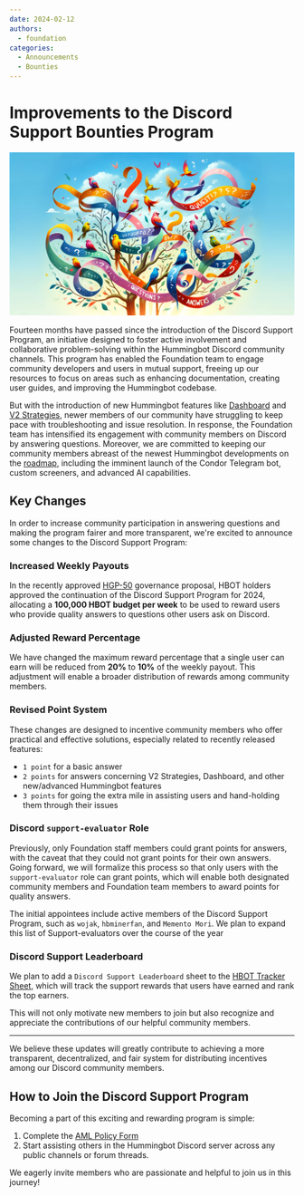 ```yaml
---
date: 2024-02-12
authors:
  - foundation
categories:
  - Announcements
  - Bounties
---
```


# Improvements to the Discord Support Bounties Program

![](cover.webp)

Fourteen months have passed since the introduction of the Discord Support Program, an initiative designed to foster active involvement and collaborative problem-solving within the Hummingbot Discord community channels. This program has enabled the Foundation team to engage community developers and users in mutual support, freeing up our resources to focus on areas such as enhancing documentation, creating user guides, and improving the Hummingbot codebase.

But with the introduction of new Hummingbot features like [Dashboard](https://github.com/hummingbot/dashboard) and [V2 Strategies](https://hummingbot.org/v2-strategies), newer members of our community have struggling to keep pace with troubleshooting and issue resolution. In response, the Foundation team has intensified its engagement with community members on Discord by answering questions. Moreover, we are committed to keeping our community members abreast of the newest Hummingbot developments on the [roadmap](/blog/hummingbot-2024-technical-roadmap-innovating-for-the-future/), including the imminent launch of the Condor Telegram bot, custom screeners, and advanced AI capabilities.

## Key Changes

In order to increase community participation in answering questions and making the program fairer and more transparent, we're excited to announce some changes to the Discord Support Program:

<!-- more -->

### Increased Weekly Payouts

In the recently approved [HGP-50](https://snapshot.org/#/hbot.eth/proposal/0xc13f3b9fdaded22d1ce0b5528c9146fb2a762c41deed88e6c64e798465414738) governance proposal, HBOT holders approved the continuation of the Discord Support Program for 2024, allocating a **100,000 HBOT budget per week** to be used to reward users who provide quality answers to questions other users ask on Discord.

### Adjusted Reward Percentage

We have changed the maximum reward percentage that a single user can earn will be reduced from **20%** to **10%** of the weekly payout. This adjustment will enable a broader distribution of rewards among community members.

### Revised Point System

These changes are designed to incentive community members who offer practical and effective solutions, especially related to recently released features:

  - `1 point` for a basic answer
  - `2 points` for answers concerning V2 Strategies, Dashboard, and other new/advanced Hummingbot features
  - `3 points` for going the extra mile in assisting users and hand-holding them through their issues

### Discord `support-evaluator` Role

Previously, only Foundation staff members could grant points for answers, with the caveat that they could not grant points for their own answers. Going forward, we will formalize this process so that only users with the `support-evaluator` role can grant points, which will enable both designated community members and Foundation team members to award points for quality answers.

The initial appointees include active members of the Discord Support Program, such as `wojak`, `hbminerfan`, and `Memento Mori`. We plan to expand this list of Support-evaluators over the course of the year

### Discord Support Leaderboard 

We plan to add a `Discord Support Leaderboard` sheet to the [HBOT Tracker Sheet](https://docs.google.com/spreadsheets/d/1UNAumPMnXfsghAAXrfKkPGRH9QlC8k7Cu1FGQVL1t0M/edit?usp=sharing), which will track the support rewards that users have earned and rank the top earners.

This will not only motivate new members to join but also recognize and appreciate the contributions of our helpful community members.

---

We believe these updates will greatly contribute to achieving a more transparent, decentralized, and fair system for distributing incentives among our Discord community members.

## How to Join the Discord Support Program

Becoming a part of this exciting and rewarding program is simple:

1. Complete the [AML Policy Form](https://forms.gle/9jcm45HvU2XsBsm49)
2. Start assisting others in the Hummingbot Discord server across any public channels or forum threads.

We eagerly invite members who are passionate and helpful to join us in this journey!